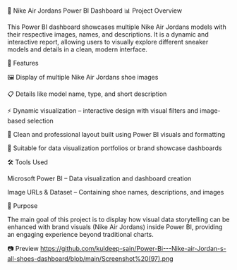 🏀 Nike Air Jordans Power BI Dashboard
📊 Project Overview

This Power BI dashboard showcases multiple Nike Air Jordans models with their respective images, names, and descriptions.
It is a dynamic and interactive report, allowing users to visually explore different sneaker models and details in a clean, modern interface.

🧩 Features

🖼️ Display of multiple Nike Air Jordans shoe images

📋 Details like model name, type, and short description

⚡ Dynamic visualization – interactive design with visual filters and image-based selection

🎨 Clean and professional layout built using Power BI visuals and formatting

📁 Suitable for data visualization portfolios or brand showcase dashboards

🛠️ Tools Used

Microsoft Power BI – Data visualization and dashboard creation

Image URLs & Dataset – Containing shoe names, descriptions, and images

🚀 Purpose

The main goal of this project is to display how visual data storytelling can be enhanced with brand visuals (Nike Air Jordans) inside Power BI, providing an engaging experience beyond traditional charts.

📷 Preview
https://github.com/kuldeep-sain/Power-Bi---Nike-air-Jordan-s-all-shoes-dashboard/blob/main/Screenshot%20(97).png

